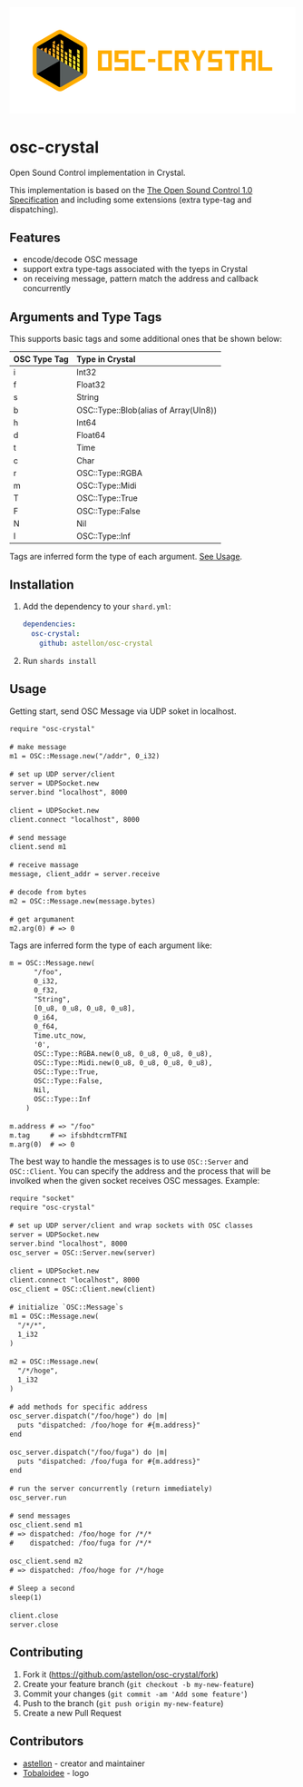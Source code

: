 <p align="center"><img src="/logo/logotype-horizontal.png"></p>

# osc-crystal

Open Sound Control implementation in Crystal.

This implementation is based on the [The Open Sound Control 1.0 Specification](http://opensoundcontrol.org/spec-1_0) and including some extensions (extra type-tag and dispatching).

## Features

- encode/decode OSC message
- support extra type-tags associated with the tyeps in Crystal
- on receiving message, pattern match the address and callback concurrently

## Arguments and Type Tags

This supports basic tags and some additional ones that be shown below:

|OSC Type Tag|Type in Crystal                      |
|:-----------|:--------------                      |
|i           |Int32                                |
|f           |Float32                              |
|s           |String                               |
|b           |OSC::Type::Blob(alias of Array(UIn8))|
|h           |Int64                                |
|d           |Float64                              |
|t           |Time                                 |
|c           |Char                                 |
|r           |OSC::Type::RGBA                      |
|m           |OSC::Type::Midi                      |
|T           |OSC::Type::True                      |
|F           |OSC::Type::False                     |
|N           |Nil                                  |
|I           |OSC::Type::Inf                       |

Tags are inferred form the type of each argument. [See Usage](https://github.com/astellon/osc-crystal#usage).

## Installation

1. Add the dependency to your `shard.yml`:

   ```yaml
   dependencies:
     osc-crystal:
       github: astellon/osc-crystal
   ```

2. Run `shards install`

## Usage

Getting start, send OSC Message via UDP soket in localhost.

```crystal
require "osc-crystal"

# make message
m1 = OSC::Message.new("/addr", 0_i32)

# set up UDP server/client
server = UDPSocket.new
server.bind "localhost", 8000

client = UDPSocket.new
client.connect "localhost", 8000

# send message
client.send m1

# receive massage
message, client_addr = server.receive

# decode from bytes
m2 = OSC::Message.new(message.bytes)

# get argumanent
m2.arg(0) # => 0
```

Tags are inferred form the type of each argument like:

```crystal
m = OSC::Message.new(
      "/foo",
      0_i32,
      0_f32,
      "String",
      [0_u8, 0_u8, 0_u8, 0_u8],
      0_i64,
      0_f64,
      Time.utc_now,
      '0',
      OSC::Type::RGBA.new(0_u8, 0_u8, 0_u8, 0_u8),
      OSC::Type::Midi.new(0_u8, 0_u8, 0_u8, 0_u8),
      OSC::Type::True,
      OSC::Type::False,
      Nil,
      OSC::Type::Inf
    )

m.address # => "/foo"
m.tag     # => ifsbhdtcrmTFNI
m.arg(0)  # => 0
```

The best way to handle the messages is to use `OSC::Server` and `OSC::Client`. You can specify the address and the process that will be involked when the given socket receives OSC messages. Example:

```crystal
require "socket"
require "osc-crystal"

# set up UDP server/client and wrap sockets with OSC classes
server = UDPSocket.new
server.bind "localhost", 8000
osc_server = OSC::Server.new(server)

client = UDPSocket.new
client.connect "localhost", 8000
osc_client = OSC::Client.new(client)

# initialize `OSC::Message`s
m1 = OSC::Message.new(
  "/*/*",
  1_i32
)

m2 = OSC::Message.new(
  "/*/hoge",
  1_i32
)

# add methods for specific address
osc_server.dispatch("/foo/hoge") do |m|
  puts "dispatched: /foo/hoge for #{m.address}"
end

osc_server.dispatch("/foo/fuga") do |m|
  puts "dispatched: /foo/fuga for #{m.address}"
end

# run the server concurrently (return immediately)
osc_server.run

# send messages
osc_client.send m1
# => dispatched: /foo/hoge for /*/*
#    dispatched: /foo/fuga for /*/*

osc_client.send m2
# => dispatched: /foo/hoge for /*/hoge

# Sleep a second
sleep(1)

client.close
server.close
```

## Contributing

1. Fork it (<https://github.com/astellon/osc-crystal/fork>)
2. Create your feature branch (`git checkout -b my-new-feature`)
3. Commit your changes (`git commit -am 'Add some feature'`)
4. Push to the branch (`git push origin my-new-feature`)
5. Create a new Pull Request

## Contributors

- [astellon](https://github.com/astellon) - creator and maintainer
- [Tobaloidee](https://github.com/Tobaloidee) - logo
